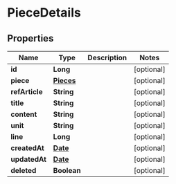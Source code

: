 # PieceDetails

## Properties
Name | Type | Description | Notes
------------ | ------------- | ------------- | -------------
**id** | **Long** |  |  [optional]
**piece** | [**Pieces**](Pieces.md) |  |  [optional]
**refArticle** | **String** |  |  [optional]
**title** | **String** |  |  [optional]
**content** | **String** |  |  [optional]
**unit** | **String** |  |  [optional]
**line** | **Long** |  |  [optional]
**createdAt** | [**Date**](Date.md) |  |  [optional]
**updatedAt** | [**Date**](Date.md) |  |  [optional]
**deleted** | **Boolean** |  |  [optional]
